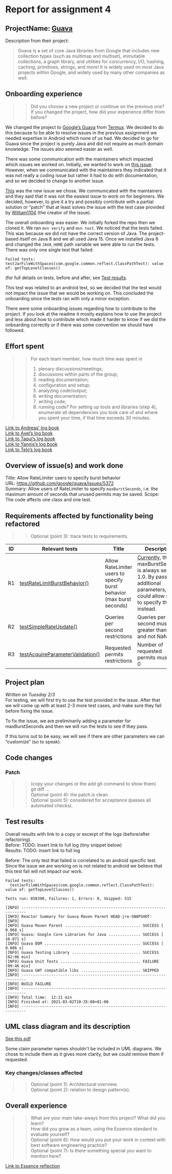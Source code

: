 # Report for assignment 4

## ProjectName: [Guava](https://github.com/google/guava)

Description from their project:


> Guava is a set of core Java libraries from Google that includes new collection types (such as multimap and multiset), immutable collections, a graph library, and utilities for concurrency, I/O, hashing, caching, primitives, strings, and more! It is widely used on most Java projects within Google, and widely used by many other companies as well.


## Onboarding experience
>> Did you choose a new project or continue on the previous one?
>> If you changed the project, how did your experience differ from before?

We changed the project to [Google’s Guava](https://github.com/google/guava) from [Termux](https://github.com/termux). We decided to do this because to be able to resolve issues in the previous assignment we needed expertise in Android which none of us had. We decided to go for Guava since the project is purely Java and did not require as much domain knowledge. The issues also seemed easier as well.

There was some communication with the maintainers which impacted which issues we worked on. Initially, we wanted to work on [this issue](https://github.com/google/guava/issues/5388). However, when we communicated with the maintainers they indicated that it was not really a coding issue but rather it had to do with documentation, and so we decided to change to another issue.

[This](https://github.com/google/guava/issues/5372) was the new issue we chose. We communicated with the maintainers and they said that it was not the easiest issue to work on for beginners. We decided, however, to give it a try and possibly contribute with a partial solution or “patch” that at least solves the issue with the test case provided by [William1104](https://github.com/William1104) (the creator of the issue).

The overall onboarding was easier. We initially forked the repo then we cloned it. We ran `mvn verify` and `mvn test`. We noticed that the tests failed. This was because we did not have the correct version of Java. The project-based itself on Java 8 and we all used Java 15. Once we installed Java 8 and changed the `JAVA_HOME` path variable we were able to run the tests. There was only one single test that failed:

```
Failed tests: 
testJarFileWithSpaces(com.google.common.reflect.ClassPathTest): value of: getTopLevelClasses()
```
(for full details on tests, before and after, see [Test results](#test-results).

This test was related to an android test, so we decided that the test would not impact the issue that we would be working on. This concluded the onboarding since the tests ran with only a minor exception.

There were some onboarding issues regarding how to contribute to the project. If you look at the readme it mostly explains how to use the project and less about how to contribute which made it harder to know if we did the onboarding correctly or if there was some convention we should have followed.

## Effort spent
>> For each team member, how much time was spent in
>> 1. plenary discussions/meetings;
>> 2. discussions within parts of the group;
>> 3. reading documentation;
>> 4. configuration and setup;
>> 5. analyzing code/output;
>> 6. writing documentation;
>> 7. writing code;
>> 8. running code?
>> For setting up tools and libraries (step 4), enumerate all dependencies you took care of and where you spent your time, if that time exceeds 30 minutes.

[Link to Andreas’ log book](https://docs.google.com/document/d/1OZsjMdH_ppJU72kHMfrgS7PO7WUo6HUFv6ujeiKdi5E/edit?usp=sharing)</br>
[Link to Axel’s log book](https://docs.google.com/document/d/13l8DoYcv7jKFH0Vujod18wp6Q88Kw9efTzjfDmGxASk/edit?usp=sharing)</br>
[Link to Taqui’s log book](https://docs.google.com/document/d/1H5bNKT5r8lJACJ4CnDGRqnWz6zWudV0phNIk8eIEWvI/edit?usp=sharing)</br>
[Link to Yannis’s log book](https://docs.google.com/document/d/1zTKMO_6bLzeEWNbbSPKQMBnQs8BoDphy1V4oTGs0_ns/edit?usp=sharing)</br>
[Link to Telo’s log book](https://docs.google.com/document/d/1jiuo0cPCG43uyqqq3H_S_siJ4fUuI8-NXqQDwG_-lMs/edit?usp=sharing)

## Overview of issue(s) and work done

Title: Allow RateLimiter users to specify burst behavior</br>
URL: https://github.com/google/guava/issues/5372</br>
Summary: Allow users of RateLimiter to specify `maxBurstSeconds`, i.e. the maximum amount of seconds that unused permits may be saved. 
Scope: The code affects one class and one test.

## Requirements affected by functionality being refactored

>> Optional (point 3): trace tests to requirements.

| **ID**  | **Relevant tests** | **Title**                                                                       | **Description**                                                                                                                                                                                                                                                                         |
| --------|--------------------|---------------------------------------------------------------------------------|-----------------------------------------------------------------------------------------------------------------------------------------------------------------------------------------------------------------------------------------------------------------------------------------|
| R1 	    | [testRateLimitBurstBehavior()](https://github.com/sofrel-group14/guava/blob/issue-5372-allow-users-to-specify-burst-behavior/guava-tests/test/com/google/common/util/concurrent/RateLimiterTest.java#L577)         | Allow RateLimiter users to specify burst behavior (max burst seconds)           | [Currently](https://github.com/google/guava/blob/e5b5bc42c8c5dfe7c77a64726bf0df07c6fc40c3/guava/src/com/google/common/util/concurrent/RateLimiter.java#L134), the maxBurstSeconds is always set to 1.0. By passing additional parameters, we could allow users to specify this instead. |
| R2      |[testSimpleRateUpdate()](https://github.com/google/guava/blob/7f30024044a97a7b98e7faca9a07a382ca62121a/guava-tests/test/com/google/common/util/concurrent/RateLimiterTest.java#L73)| Queries per second restrictions | Queries per second must be greater than 0, and not NaN. |
| R3      |[testAcquireParameterValidation()](https://github.com/google/guava/blob/7f30024044a97a7b98e7faca9a07a382ca62121a/guava-tests/test/com/google/common/util/concurrent/RateLimiterTest.java#L91) | Requested permits restrictions | Number of requested permits must be > 0 |


## Project plan

_Written on Tuesday 2/3_</br>
For testing, we will first try to use the test provided in the issue. After that we will come up with at least 2-3 more test cases, and make sure they fail before fixing the issue.

To fix the issue, we are preliminarily adding a parameter for maxBurstSeconds and then we will run the tests to see if they pass.

If this turns out to be easy, we will see if there are other parameters we can “customize” (so to speak).

## Code changes

### Patch
>> (copy your changes or the add git command to show them)</br>
>> git diff …</br>
>> Optional (point 4): the patch is clean.</br>
>> Optional (point 5): considered for acceptance (passes all automated checks).

## Test results

Overall results with link to a copy or excerpt of the logs (before/after refactoring).</br>
Before: TODO: Insert link to full log (tiny snippet below)</br>
Results: TODO: insert link to full log</br>

Before:
The only test that failed is correlated to an android specific test. Since the issue we are working on is not related to android we believe that this test fail will not impact our work.
```
Failed tests: 
  testJarFileWithSpaces(com.google.common.reflect.ClassPathTest): value of: getTopLevelClasses()

Tests run: 858390, Failures: 1, Errors: 0, Skipped: 515

[INFO] ------------------------------------------------------------------------
[INFO] Reactor Summary for Guava Maven Parent HEAD-jre-SNAPSHOT:
[INFO] 
[INFO] Guava Maven Parent ................................. SUCCESS [  0.968 s]
[INFO] Guava: Google Core Libraries for Java .............. SUCCESS [ 16.871 s]
[INFO] Guava BOM .......................................... SUCCESS [  0.086 s]
[INFO] Guava Testing Library .............................. SUCCESS [02:06 min]
[INFO] Guava Unit Tests ................................... FAILURE [09:46 min]
[INFO] Guava GWT compatible libs .......................... SKIPPED
[INFO] ------------------------------------------------------------------------
[INFO] BUILD FAILURE
[INFO] ------------------------------------------------------------------------
[INFO] Total time:  12:11 min
[INFO] Finished at: 2021-03-02T10:35:08+01:00
[INFO] ------------------------------------------------------------------------
```


## UML class diagram and its description
[See this pdf](RateLimiter.pdf)

Some claim parameter names shouldn't be included in UML diagrams. We chose to include them as it gives more clarity, but we could remove them if requested.

### Key changes/classes affected
>> Optional (point 1): Architectural overview.</br>
>> Optional (point 2): relation to design pattern(s).</br>

## Overall experience
>> What are your main take-aways from this project? What did you learn?</br>
>> How did you grow as a team, using the Essence standard to evaluate yourself?</br>
>> Optional (point 6): How would you put your work in context with best software engineering practice?</br>
>> Optional (point 7): Is there something special you want to mention here?

[Link to Essence reflection](https://docs.google.com/document/d/1KQ4pNqrz04qa5X6lS0pwcGrY_X-ajNPmXTJFTWebimA/edit?usp=sharing)
